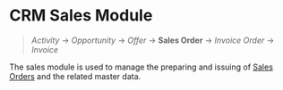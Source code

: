 # CRM Sales Module

> *Activity* → *Opportunity* → *Offer* → **Sales Order** → *Invoice Order* → *Invoice*

The sales module is used to manage the preparing and issuing of [Sales Orders](xref:Crm.Sales.SalesOrders) and the related master data. 
